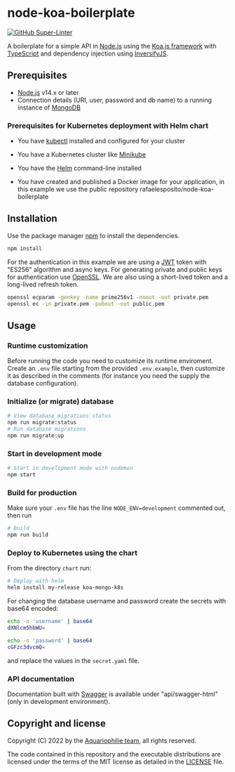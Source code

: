 # node-koa-boilerplate

[![GitHub Super-Linter](https://github.com/aquariophilie/node-koa-boilerplate/workflows/Lint%20Code%20Base/badge.svg)](https://github.com/marketplace/actions/super-linter)

A boilerplate for a simple API in [Node.js](https://nodejs.org/) using the [Koa.js framework](https://koajs.com/) with [TypeScript](https://www.typescriptlang.org/) and dependency injection using [InversifyJS](https://inversify.io/).

## Prerequisites

* [Node.js](https://nodejs.org/) v14.x or later
* Connection details (URI, user, password and db name) to a running instance of [MongoDB](https://www.mongodb.com/)

### Prerequisites for Kubernetes deployment with Helm chart

* You have [kubectl](https://kubernetes.io/docs/tasks/tools/) installed and configured for your cluster

* You have a Kubernetes cluster like [Minikube](https://kubernetes.io/docs/setup/minikube/)

* You have the [Helm](https://helm.sh/docs/intro/install/) command-line installed

* You have created and published a Docker image for your application, in this example we use the public repository rafaelesposito/node-koa-boilerplate

## Installation

Use the package manager [npm](https://www.npmjs.com/) to install the dependencies.

```bash
npm install
```

For the authentication in this example we are using a [JWT](https://jwt.io/) token with "ES256" algorithm and async keys.
For generating private and public keys for authentication use [OpenSSL](https://www.openssl.org/).
We are also using a short-lived token and a long-lived refresh token.

```bash
openssl ecparam -genkey -name prime256v1 -noout -out private.pem
openssl ec -in private.pem -pubout -out public.pem
```

## Usage

### Runtime customization

Before running the code you need to customize its runtime enviroment.
Create an `.env` file starting from the provided `.env.example`, then customize it as described in the comments
(for instance you need the supply the database configuration).

### Initialize (or migrate) database

```bash
# View database migrations status
npm run migrate:status
# Run database migrations
npm run migrate:up
```

### Start in development mode

```bash
# Start in development mode with nodemon
npm start
```

### Build for production

Make sure your `.env` file has the line `NODE_ENV=development` commented out, then run

```bash
# Build
npm run build
```

### Deploy to Kubernetes using the chart

From the directory `chart` run:

```bash
# Deploy with helm
helm install my-release koa-mongo-k8s
```

For changing the database username and password create the secrets with base64 encoded:

```bash
echo -n 'username' | base64
dXNlcm5hbWU=

echo -n 'password' | base64
cGFzc3dvcmQ=
```

and replace the values in the `secret.yaml` file.

### API documentation

Documentation built with [Swagger](https://swagger.io/) is available under "api/swagger-html" (only in development environment).

## Copyright and license

Copyright (C) 2022 by the [Aquariophilie team](https://github.com/aquariophilie), all rights reserved.

The code contained in this repository and the executable distributions are licensed under the terms of the MIT license as detailed in the [LICENSE](LICENSE) file.

<!-- EOF -->
